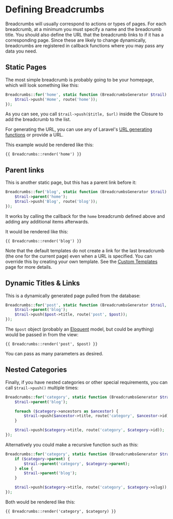 # Defining Breadcrumbs

Breadcrumbs will usually correspond to actions or types of pages. For each breadcrumb, at a minimum you must specify a name and the breadcrumb title. You should also define the URL that the breadcrumb links to if it has a corresponding page. Since these are likely to change dynamically, breadcrumbs are registered in callback functions where you may pass any data you need.

## Static Pages

The most simple breadcrumb is probably going to be your homepage, which will look something like this:

```php
Breadcrumbs::for('home', static function (BreadcrumbsGenerator $trail): void {
    $trail->push('Home', route('home'));
});
```

As you can see, you call `$trail->push($title, $url)` inside the Closure to add the breadcrumb to the list.

For generating the URL, you can use any of Laravel's [URL generating functions](https://laravel.com/docs/urls) or provide a URL.

This example would be rendered like this:

```blade
{{ Breadcrumbs::render('home') }}
```

## Parent links

This is another static page, but this has a parent link before it:

```php
Breadcrumbs::for('blog', static function (BreadcrumbsGenerator $trail): void {
    $trail->parent('home');
    $trail->push('Blog', route('blog'));
});
```

It works by calling the callback for the `home` breadcrumb defined above and adding any additional items afterwards.

It would be rendered like this:

```blade
{{ Breadcrumbs::render('blog') }}
```

Note that the default templates do not create a link for the last breadcrumb (the one for the current page) even when a URL is specified. You can override this by creating your own template. See the [Custom Templates](/open-source/packages/laravel-breadcrumbs/docs/1.x/custom-templates) page for more details.

## Dynamic Titles & Links

This is a dynamically generated page pulled from the database:

```php
Breadcrumbs::for('post', static function (BreadcrumbsGenerator $trail, Post $post): void {
    $trail->parent('blog');
    $trail->push($post->title, route('post', $post));
});
```

The `$post` object (probably an [Eloquent](https://laravel.com/docs/eloquent) model, but could be anything) would be passed in from the view:

```blade
{{ Breadcrumbs::render('post', $post) }}
```

<div class="docs-note docs-note--tip">You can pass as many parameters as desired.</div>

## Nested Categories

Finally, if you have nested categories or other special requirements, you can call `$trail->push()` multiple times:

```php
Breadcrumbs::for('category', static function (BreadcrumbsGenerator $trail, Category $category): void {
    $trail->parent('blog');

    foreach ($category->ancestors as $ancestor) {
        $trail->push($ancestor->title, route('category', $ancestor->id));
    }

    $trail->push($category->title, route('category', $category->id));
});
```

Alternatively you could make a recursive function such as this:

```php
Breadcrumbs::for('category', static function (BreadcrumbsGenerator $trail, Category $category): void {
    if ($category->parent) {
        $trail->parent('category', $category->parent);
    } else {
        $trail->parent('blog');
    }

    $trail->push($category->title, route('category', $category->slug));
});
```

Both would be rendered like this:

```blade
{{ Breadcrumbs::render('category', $category) }}
```
